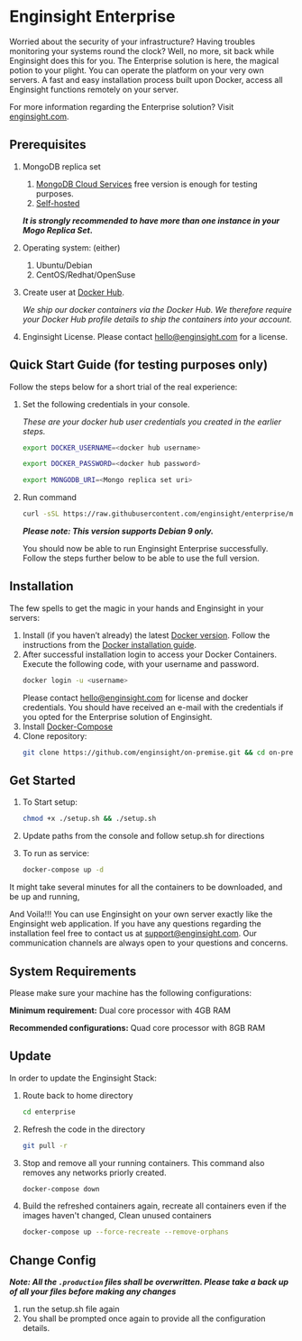 
# Enginsight Enterprise 
Worried about the security of your infrastructure? Having troubles monitoring your systems round the clock? Well, no more, sit back while Enginsight does this for you. 
The Enterprise solution is here, the magical potion to your plight. You can operate the platform on your very own servers. A fast and easy installation process built upon Docker, 
access all Enginsight functions remotely on your server. 

For more information regarding the Enterprise solution? Visit [enginsight.com](https://enginsight.com/enterprise/).

## Prerequisites
1. MongoDB replica set
    1. [MongoDB Cloud Services](https://www.mongodb.com/cloud) free version is enough for testing purposes.
    2. [Self-hosted](https://docs.mongodb.com/manual/tutorial/deploy-replica-set/)

    **_It is strongly recommended to have more than one instance in your Mogo Replica Set_.**
2. Operating system: (either)
    1. Ubuntu/Debian
    2. CentOS/Redhat/OpenSuse
3. Create user at [Docker Hub](https://id.docker.com/login/). 
    
    _We ship our docker containers via the Docker Hub. We therefore require your Docker Hub profile details to ship the containers into your account._ 
4. Enginsight License. Please contact hello@enginsight.com for a license.


## Quick Start Guide (for testing purposes only)
Follow the steps below for a short trial of the real experience:

1. Set the following credentials in your console. 

    _These are your docker hub user credentials you created in the earlier steps._

    ```bash
    export DOCKER_USERNAME=<docker hub username>
    
    export DOCKER_PASSWORD=<docker hub password>
    
    export MONGODB_URI=<Mongo replica set uri>
    ```
2. Run command  
	```bash
	curl -sSL https://raw.githubusercontent.com/enginsight/enterprise/master/quickstart/debian-9.sh | sudo -E bash
	```

	**_Please note: This version supports Debian 9 only._**

    You should now be able to run Enginsight Enterprise successfully. Follow the steps further below to be able to use the full version.

## Installation
The few spells to get the magic in your hands and Enginsight in your servers: 

1. Install (if you haven’t already) the latest [Docker version](https://docs.docker.com/install/). Follow the instructions from the [Docker installation guide](https://docs.docker.com/machine/install-machine/).
2. After successful installation login to access your Docker Containers. Execute the following code, with your username and password.
	```bash
	docker login -u <username>
	```
   Please contact hello@enginsight.com for license and docker credentials. You should have received an e-mail with the credentials if you opted for the Enterprise solution of Enginsight.
3. Install [Docker-Compose](https://docs.docker.com/compose/install/)
4. Clone repository: 
	```bash 
	git clone https://github.com/enginsight/on-premise.git && cd on-premise
	```

## Get Started
1. To Start setup:  
	```bash
	chmod +x ./setup.sh && ./setup.sh
	```

2. Update paths from the console and follow setup.sh for directions

3. To run as service: 
	```bash 
	docker-compose up -d
	```
It might take several minutes for all the containers to be downloaded, and be up and running, 

And Voila!!! You can use Enginsight on your own server exactly like the Enginsight web application. 
If you have any questions regarding the installation feel free to contact us at support@enginsight.com. Our communication channels are always open to your questions and concerns.

## System Requirements
Please make sure your machine has the following configurations:

**Minimum requirement:** Dual core processor with 4GB RAM

**Recommended configurations:** Quad core processor with 8GB RAM

## Update
In order to update the Enginsight Stack:
1. Route back to home directory
    ```bash
    cd enterprise
    ```
2. Refresh the code in the directory
    ```bash
    git pull -r
    ```
3. Stop and remove all your running containers. This command also removes any networks priorly created.
    ```bash
    docker-compose down
    ```
4. Build the refreshed containers again, recreate all containers even if the images haven't changed, Clean unused containers
    ```bash
    docker-compose up --force-recreate --remove-orphans
    ```

## Change Config

**_Note: All the ```.production``` files shall be overwritten. Please take a back up of all your files before making any changes_**

1. run the setup.sh file again
2. You shall be prompted once again to provide all the configuration details.